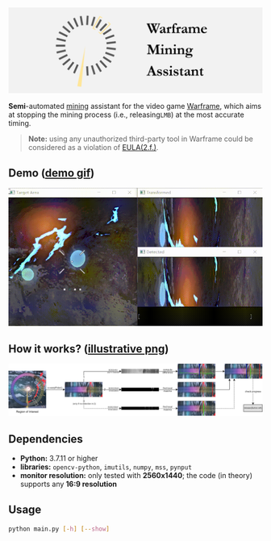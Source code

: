 <img src="./misc/logo.png" style="zoom:50%;" />

**Semi**-automated [mining](https://warframe.fandom.com/wiki/Mining) assistant for the video game [Warframe](https://en.wikipedia.org/wiki/Warframe), which aims at stopping the mining process (i.e., releasing`LMB`) at the most accurate timing.

> **Note:** using any unauthorized third-party tool in Warframe could be considered as a violation of [EULA(2.f.)](https://www.warframe.com/eula).

## Demo ([demo gif](https://github.com/EricZhu-42/Warframe-MiningAssistant/blob/main/misc/example.gif))

<img src="./misc/example.gif" style="zoom:80%;" />

## How it works? ([illustrative png](https://github.com/EricZhu-42/Warframe-MiningAssistant/blob/main/misc/framework.png))

![](./misc/framework.png)

## Dependencies

- **Python:** 3.7.11 or higher
- **libraries:** `opencv-python`, `imutils`, `numpy`, `mss`, `pynput`
- **monitor resolution:** only tested with **2560x1440**; the code (in theory) supports any **16:9 resolution**

## Usage

```bash
python main.py [-h] [--show]
```

